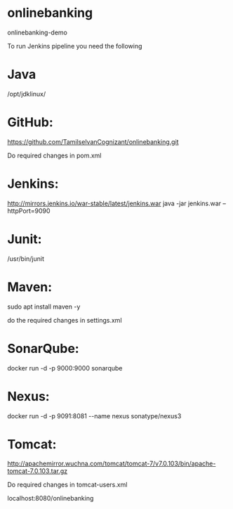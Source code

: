 # onlinebanking
onlinebanking-demo

To run Jenkins pipeline you need the following

# Java
/opt/jdklinux/

# GitHub:
https://github.com/TamilselvanCognizant/onlinebanking.git 

Do required changes in pom.xml

# Jenkins:
http://mirrors.jenkins.io/war-stable/latest/jenkins.war 
java -jar jenkins.war –httpPort=9090

# Junit:
/usr/bin/junit

# Maven: 
sudo apt install maven -y

do the required changes in settings.xml

# SonarQube:
docker run -d -p 9000:9000 sonarqube

# Nexus:
docker run -d -p 9091:8081 --name nexus sonatype/nexus3

# Tomcat:
http://apachemirror.wuchna.com/tomcat/tomcat-7/v7.0.103/bin/apache-tomcat-7.0.103.tar.gz

Do required changes in tomcat-users.xml

localhost:8080/onlinebanking
